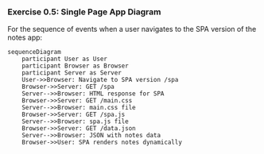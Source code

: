 ### Exercise 0.5: Single Page App Diagram

For the sequence of events when a user navigates to the SPA version of the notes app:


```mermaid
sequenceDiagram
    participant User as User
    participant Browser as Browser
    participant Server as Server
    User->>Browser: Navigate to SPA version /spa
    Browser->>Server: GET /spa
    Server-->>Browser: HTML response for SPA
    Browser->>Server: GET /main.css
    Server-->>Browser: main.css file
    Browser->>Server: GET /spa.js
    Server-->>Browser: spa.js file
    Browser->>Server: GET /data.json
    Server-->>Browser: JSON with notes data
    Browser->>User: SPA renders notes dynamically
```
    